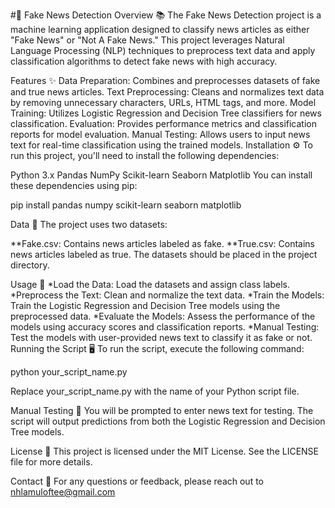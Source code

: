 #📰 Fake News Detection
Overview 📚
The Fake News Detection project is a machine learning application designed to classify news articles as either "Fake News" or "Not A Fake News." This project leverages Natural Language Processing (NLP) techniques to preprocess text data and apply classification algorithms to detect fake news with high accuracy.

Features ✨
Data Preparation: Combines and preprocesses datasets of fake and true news articles.
Text Preprocessing: Cleans and normalizes text data by removing unnecessary characters, URLs, HTML tags, and more.
Model Training: Utilizes Logistic Regression and Decision Tree classifiers for news classification.
Evaluation: Provides performance metrics and classification reports for model evaluation.
Manual Testing: Allows users to input news text for real-time classification using the trained models.
Installation ⚙️
To run this project, you'll need to install the following dependencies:

Python 3.x
Pandas
NumPy
Scikit-learn
Seaborn
Matplotlib
You can install these dependencies using pip:

pip install pandas numpy scikit-learn seaborn matplotlib

Data 📁
The project uses two datasets:

**Fake.csv: Contains news articles labeled as fake.
**True.csv: Contains news articles labeled as true.
The datasets should be placed in the project directory.

Usage 🚀
*Load the Data: Load the datasets and assign class labels.
*Preprocess the Text: Clean and normalize the text data.
*Train the Models: Train the Logistic Regression and Decision Tree models using the preprocessed data.
*Evaluate the Models: Assess the performance of the models using accuracy scores and classification reports.
*Manual Testing: Test the models with user-provided news text to classify it as fake or not.
Running the Script 🖥️
To run the script, execute the following command:

python your_script_name.py

Replace your_script_name.py with the name of your Python script file.

Manual Testing 📝
You will be prompted to enter news text for testing. The script will output predictions from both the Logistic Regression and Decision Tree models.

License 📜
This project is licensed under the MIT License. See the LICENSE file for more details.

Contact 📧
For any questions or feedback, please reach out to nhlamuloftee@gmail.com
